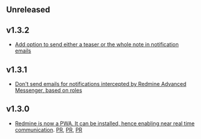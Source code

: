 ## Unreleased

## v1.3.2

* [Add option to send either a teaser or the whole note in notification emails](https://github.com/famiprog/redmine_advanced_messenger/pull/31)

## v1.3.1

* [Don't send emails for notifications intercepted by Redmine Advanced Messenger, based on roles](https://github.com/famiprog/redmine_advanced_messenger/pull/28)

## v1.3.0

* [Redmine is now a PWA. It can be installed, hence enabling near real time communication](https://github.com/famiprog/redmine_advanced_messenger/pull/24). [PR](https://github.com/famiprog/redmine_advanced_messenger/pull/25), [PR](https://github.com/famiprog/redmine_advanced_messenger/pull/26), [PR](https://github.com/famiprog/redmine_advanced_messenger/pull/27) 